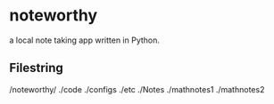# noteworthy
a local note taking app written in Python.


## Filestring
/noteworthy/
	./code
	./configs
	./etc
	./Notes
		./mathnotes1
		./mathnotes2